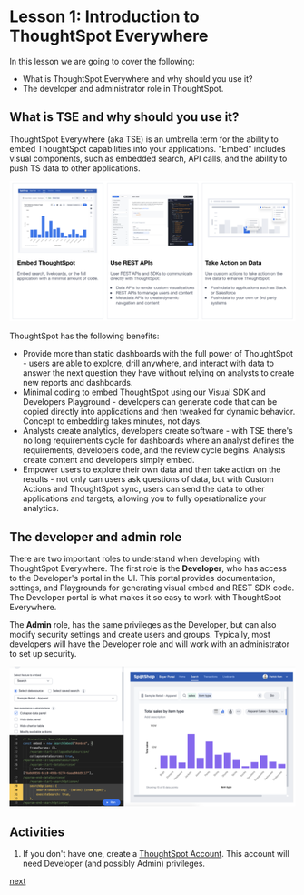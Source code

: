 # Lesson 1: Introduction to ThoughtSpot Everywhere

In this lesson we are going to cover the following:

* What is ThoughtSpot Everywhere and why should you use it?
* The developer and administrator role in ThoughtSpot.

## What is TSE and why should you use it?

ThoughtSpot Everywhere (aka TSE) is an umbrella term for the ability to embed ThoughtSpot capabilities into your applications.  "Embed" includes visual components, such as embedded search, API calls, and the ability to push TS data to other applications.  

![Embedding options with TSE](images/tse-options.png "TSE Options")

ThoughtSpot has the following benefits:

* Provide more than static dashboards with the full power of ThoughtSpot - users are able to explore, drill anywhere, and interact with data to answer the next question they have without relying on analysts to create new reports and dashboards.
* Minimal coding to embed ThoughtSpot using our Visual SDK and Developers Playground - developers can generate code that can be copied directly into applications and then tweaked for dynamic behavior.  Concept to embedding takes minutes, not days.
* Analysts create analytics, developers create software - with TSE there's no long requirements cycle for dashboards where an analyst defines the requirements, developers code, and the review cycle begins.  Analysts create content and developers simply embed.
* Empower users to explore their own data and then take action on the results - not only can users ask questions of data, but with Custom Actions and ThoughtSpot sync, users can send the data to other applications and targets, allowing you to fully operationalize your analytics.  

## The developer and admin role

There are two important roles to understand when developing with ThoughtSpot Everywhere.  The first role is the __Developer__, who has access to the Developer's portal in the UI.  This portal provides documentation, settings, and Playgrounds for generating visual embed and REST SDK code.  The Developer portal is what makes it so easy to work with ThoughtSpot Everywhere.

The __Admin__ role, has the same privileges as the Developer, but can also modify security settings and create users and groups.  Typically, most developers will have the Developer role and will work with an administrator to set up security.

![Developer playground](images/playground.png "Using the playground to generate code.")

## Activities

1. If you don't have one, create a [ThoughtSpot Account](https://www.thoughtspot.com/trial?tsref=ts-dev-training).  This account will need Developer (and possibly Admin) privileges.

[next](/lesson-02-setting-up/README-02.md)